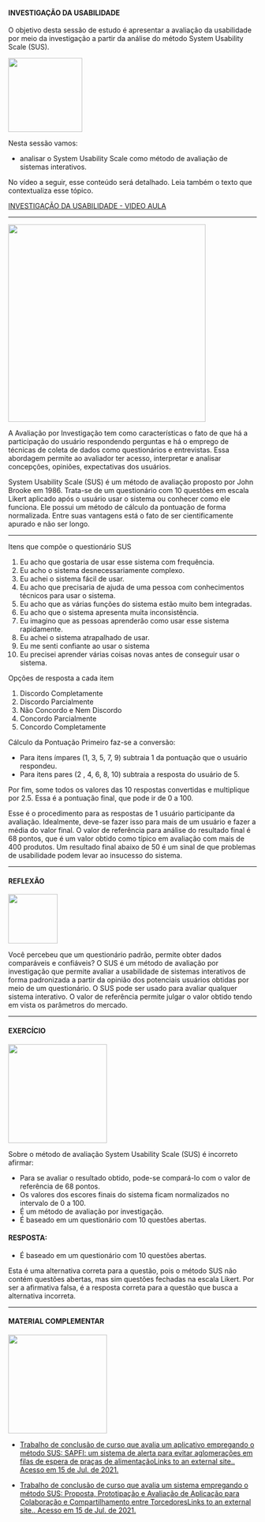 
<h4>INVESTIGAÇÃO DA USABILIDADE</h4>

O objetivo desta sessão de estudo é apresentar a avaliação da usabilidade por meio da investigação a partir da análise do método System Usability Scale (SUS).

<img src="https://media.giphy.com/media/tZRAlE5aLS5BKDyjGI/giphy.gif" width="150"> 

Nesta sessão vamos:

- analisar o System Usability Scale como método de avaliação de sistemas interativos.

No vídeo a seguir, esse conteúdo será detalhado. Leia também o texto que contextualiza esse tópico.

[INVESTIGAÇÃO DA USABILIDADE - VIDEO AULA]()

---

<img src="https://media.giphy.com/media/v1.Y2lkPTc5MGI3NjExczZpMHp6N290cGc2NjkwMngycXhpZXRoNjM5bm9lanlucndoZzJsNyZlcD12MV9pbnRlcm5hbF9naWZfYnlfaWQmY3Q9cw/63jza7W5SkF8Low3TX/giphy.gif" width="400"> 

A Avaliação por Investigação tem como características o fato de que há a participação do usuário respondendo perguntas e há o emprego de técnicas de coleta de dados como questionários e entrevistas. Essa abordagem permite ao avaliador ter acesso, interpretar e analisar concepções, opiniões, expectativas dos usuários. 

System Usability Scale (SUS) é um método de avaliação proposto por John Brooke em 1986. Trata-se de um questionário com 10 questões em escala Likert aplicado após o usuário usar o sistema ou conhecer como ele funciona. Ele possui um método de cálculo da pontuação de forma normalizada. Entre suas vantagens está o fato de ser cientificamente apurado e não ser longo. 

---

Itens que compõe o questionário SUS
1.    Eu acho que gostaria de usar esse sistema com frequência.
2.    Eu acho o sistema desnecessariamente complexo.
3.    Eu achei o sistema fácil de usar.
4.    Eu acho que precisaria de ajuda de uma pessoa com conhecimentos técnicos para usar o sistema.
5.    Eu acho que as várias funções do sistema estão muito bem integradas.
6.    Eu acho que o sistema apresenta muita inconsistência.
7.    Eu imagino que as pessoas aprenderão como usar esse sistema rapidamente.
8.    Eu achei o sistema atrapalhado de usar.
9.    Eu me senti confiante ao usar o sistema
10.    Eu precisei aprender várias coisas novas antes de conseguir usar o sistema.

 

Opções de resposta a cada item
1.    Discordo Completamente
2.    Discordo Parcialmente
3.    Não Concordo e Nem Discordo
4.    Concordo Parcialmente
5.    Concordo Completamente

 

Cálculo da Pontuação
Primeiro faz-se a conversão:
- Para itens ímpares (1, 3, 5, 7, 9) subtraia 1 da pontuação que o usuário respondeu.
- Para itens pares (2 , 4, 6, 8, 10) subtraia a resposta do usuário de 5.

Por fim, some todos os valores das 10 respostas convertidas e multiplique por 2.5. Essa é a pontuação final, que pode ir de 0 a 100. 

Esse é o procedimento para as respostas de 1 usuário participante da avaliação. Idealmente, deve-se fazer isso para mais de um usuário e fazer a média do valor final. O valor de referência para análise do resultado final é 68 pontos, que é um valor obtido como típico em avaliação com mais de 400 produtos. Um resultado final abaixo de 50 é um sinal de que problemas de usabilidade podem levar ao insucesso do sistema.

---
<h4>REFLEXÃO</h4>
<img src="https://media.giphy.com/media/DrooRfW7dRKal9e1SU/giphy.gif"width="100">

Você percebeu que um questionário padrão, permite obter dados comparáveis e confiáveis? O SUS é um método de avaliação por investigação que permite avaliar a usabilidade de sistemas interativos de forma padronizada a partir da opinião dos potenciais usuários obtidas por meio de um questionário. O SUS pode ser usado para avaliar qualquer sistema interativo. O valor de referência permite julgar o valor obtido tendo em vista os parâmetros do mercado.

---

<h4>EXERCÍCIO</h4>

<img src= "https://media.giphy.com/media/ENxx2erqOHckyqyDBK/giphy.gif" width="200" >

Sobre o método de avaliação System Usability Scale (SUS) é incorreto afirmar:

- Para se avaliar o resultado obtido, pode-se compará-lo com o valor de referência de 68 pontos.
- Os valores dos escores finais do sistema ficam normalizados no intervalo de 0 a 100.
- É um método de avaliação por investigação.
- É baseado em um questionário com 10 questões abertas.

<h4>RESPOSTA:</h4>

- É baseado em um questionário com 10 questões abertas.

Esta é uma alternativa correta para a questão, pois o método SUS não contém questões abertas, mas sim questões fechadas na escala Likert. Por ser a afirmativa falsa, é a resposta correta para a questão que busca a alternativa incorreta.

---

<h4>MATERIAL COMPLEMENTAR</h4>

<img src= "https://media.giphy.com/media/v1.Y2lkPTc5MGI3NjExYjRkbnFodTRyeTN4YmxqZjQ4cGs1Mm5vbmZyZjA2dDRxbWducTZ3YSZlcD12MV9pbnRlcm5hbF9naWZfYnlfaWQmY3Q9cw/xhuy5rw9ZrB2jn8VFR/giphy.gif" width="200" >

- [Trabalho de conclusão de curso que avalia um aplicativo empregando o método SUS: SAPFI: um sistema de alerta para evitar aglomerações em filas de espera de praças de alimentaçãoLinks to an external site.. Acesso em 15 de Jul. de 2021.](http://bib.pucminas.br:8080/pergamumweb/vinculos/000096/000096a6.pdf)

- [Trabalho de conclusão de curso que avalia um sistema empregando o método SUS: Proposta, Prototipação e Avaliação de Aplicação para Colaboração e Compartilhamento entre TorcedoresLinks to an external site.. Acesso em 15 de Jul. de 2021.](http://bib.pucminas.br:8080/pergamumweb/vinculos/000043/0000430f.pdf)



